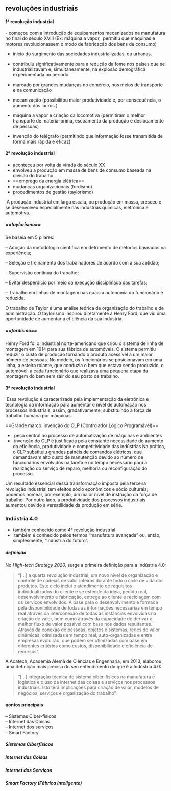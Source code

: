
## revoluções industriais 

#### 1ª revolução industrial

- começou com a introdução de equipamentos mecanizados na manufatura no final do século XVIII (Ex: máquina a vapor,  permitiu que máquinas e motores revolucionassem o modo de fabricação dos bens de consumo)

- início do surgimento das sociedades industrializadas, ou urbanas.

- contribuiu significativamente para a redução da fome nos países que se industrializavam e, simultaneamente, na explosão demográfica experimentada no período

- marcado por grandes mudanças no comércio, nos meios de transporte e na comunicação

- mecanização (possibilitou maior produtividade e, por consequência, o aumento dos lucros.)

- máquina a vapor e criação da locomotiva (permitiram o melhor transporte de matéria-prima, escoamento da produção e deslocamento de pessoas)

- invenção do telégrafo (permitindo que informação fosse transmitida de forma mais rápida e eficaz)

#### 2ª revolução industrial

- aconteceu por volta da virada do século XX
- envolveu a produção em massa de bens de consumo baseada na divisão do trabalho
- ==emprego da energia elétrica==
- mudanças organizacionais (fordismo)
- procedimentos de gestão (taylorismo)

 A produção industrial em larga escala, ou produção em massa, cresceu e se desenvolveu especialmente nas indústrias químicas, eletrônica e automotiva.

##### ==taylorismo==

Se baseia em 5 pilares:

– Adoção da metodologia científica em detrimento de métodos baseados na experiência;

– Seleção e treinamento dos trabalhadores de acordo com a sua aptidão;

– Supervisão contínua do trabalho;

– Evitar desperdício por meio da execução disciplinada das tarefas;

– Trabalho em linhas de montagem nas quais a autonomia do funcionário é reduzida.

O trabalho de Taylor é uma análise teórica de organização do trabalho e de administração. O taylorismo inspirou diretamente a Henry Ford, que viu uma oportunidade de aumentar a eficiência da sua indústria.

##### ==fordismo==

Henry Ford foi o industrial norte-americano que criou o sistema de linha de montagem em 1914 para sua fábrica de automóveis. O sistema permitiu reduzir o custo de produção tornando o produto acessível a um maior número de pessoas. No modelo, os funcionários se posicionavam em uma linha, a esteira rolante, que conduzia o bem que estava sendo produzido, o automóvel, a cada funcionário que realizava uma pequena etapa da montagem do bem sem sair do seu posto de trabalho.

#### 3ª revolução industrial

 Essa revolução é caracterizada pela implementação da eletrônica e tecnologia da informação para aumentar o nível de automação nos processos industriais, assim, gradativamente, substituindo a força de trabalho humana por máquinas.

==Grande marco: invenção do CLP (Controlador Lógico Programável)==
-  peça central no processo de automatização de máquinas e ambientes
-  invenção do CLP é justificada pela constante necessidade do aumento da eficiência, produtividade e competitividade das indústrias
Na prática, o CLP substituiu grandes painéis de comandos elétricos, que demandavam alto custo de manutenção devido ao número de funcionários envolvidos na tarefa e no tempo necessário para a realização do serviço de reparo, melhoria ou reconfiguração do processo.

Um resultado essencial dessa transformação imposta pela terceira revolução industrial tem efeitos sócio econômicos e sócio culturais; podemos nomear, por exemplo, um maior nível de instrução da força de trabalho. Por outro lado, a produtividade dos processos industriais aumentou devido à versatilidade da produção em série.

### Indústria 4.0

- também conhecido como 4ª revolução industrial
-  também é conhecido pelos termos “manufatura avançada” ou, então, simplesmente, “indústria do futuro”.

##### definição 

No _High-tech Strategy 2020,_ surge a primeira definição para a Indústria 4.0:

> “[…] a quarta revolução industrial, um novo nível de organização e controle de cadeias de valor inteiras durante todo o ciclo de vida dos produtos. Este ciclo inclui o atendimento de requisitos individualizados do cliente e se estende da ideia, pedido real, desenvolvimento e fabricação, entrega ao cliente e reciclagem com os serviços envolvidos. A base para o desenvolvimento é formada pela disponibilidade de todas as informações necessárias em tempo real através da interconexão de todas as instâncias envolvidas na criação de valor, bem como através da capacidade de derivar o melhor fluxo de valor possível com base nos dados resultantes. Através da conexão de pessoas, objetos e sistemas, redes de valor dinâmicas, otimizadas em tempo real, auto-organizadas e entre empresas evoluirão, que podem ser otimizadas com base em diferentes critérios como custos, disponibilidade e eficiência de recursos”.
> 

A Acatech, Academia Alemã de Ciências e Engenharia, em 2013, elaborou uma definição mais precisa do seu entendimento do que é a Indústria 4.0:

> “[…] integração técnica de sistema ciber-físicos na manufatura e logística e o uso da internet das coisas e serviços nos processos industriais. Isto terá implicações para criação de valor, modelos de negócios, serviços e organização do trabalho”.


#### pontos principais 

– Sistemas Ciber-físicos  
– Internet das Coisas  
– Internet dos serviços  
– Smart Factory


##### **Sistemas Ciberfísicos**

##### **Internet das Coisas**

##### **Internet dos Serviços**

##### **Smart Factory (Fábrica Inteligente)**

